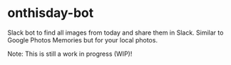 # onthisday-bot
Slack bot to find all images from today and share them in Slack. Similar to Google Photos Memories but for your local photos.


Note: This is still a work in progress (WIP)!